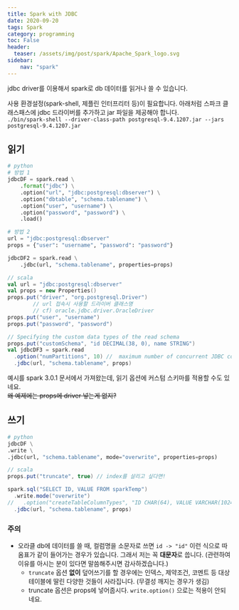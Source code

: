 ```yaml
---
title: Spark with JDBC
date: 2020-09-20
tags: Spark
category: programming
toc: False
header:
  teaser: /assets/img/post/spark/Apache_Spark_logo.svg
sidebar:
    nav: "spark"
---
```


jdbc driver를 이용해서 spark로 db 데이터를 읽거나 쓸 수 있습니다.

사용 환경설정(spark-shell, 제플린 인터프리터 등)이 필요합니다. 아래처럼 스파크 클래스패스에 jdbc 드라이버를 추가하고 jar 파일을 제공해야 합니다.  
`./bin/spark-shell --driver-class-path postgresql-9.4.1207.jar --jars postgresql-9.4.1207.jar`

## 읽기

```python
# python
# 방법 1
jdbcDF = spark.read \
    .format("jdbc") \
    .option("url", "jdbc:postgresql:dbserver") \
    .option("dbtable", "schema.tablename") \
    .option("user", "username") \
    .option("password", "password") \
    .load()

# 방법 2
url = "jdbc:postgresql:dbserver"
props = {"user": "username", "password": "password"}

jdbcDF2 = spark.read \
    .jdbc(url, "schema.tablename", properties=props)
```

```scala
// scala
val url = "jdbc:postgresql:dbserver"
val props = new Properties()
props.put("driver", "org.postgresql.Driver")
        // url 접속시 사용할 드라이버 클래스명
        // cf) oracle.jdbc.driver.OracleDriver
props.put("user", "username")
props.put("password", "password")

// Specifying the custom data types of the read schema
props.put("customSchema", "id DECIMAL(38, 0), name STRING")
val jdbcDF3 = spark.read
  .option("numPartitions", 10) //  maximum number of concurrent JDBC connections.
  .jdbc(url, "schema.tablename", props)
```

예시를 spark 3.0.1 문서에서 가져왔는데, 읽기 옵션에 커스텀 스키마를 적용할 수도 있네요.  
~~왜 예제에는 props에 driver 넣는게 없지?~~

## 쓰기

```python
# python
jdbcDF \
.write \
.jdbc(url, "schema.tablename", mode="overwrite", properties=props)
```

```scala
// scala
props.put("truncate", true) // index를 살리고 싶다면!

spark.sql("SELECT ID, VALUE FROM sparkTemp")
  .write.mode("overwrite")
//   .option("createTableColumnTypes", "ID CHAR(64), VALUE VARCHAR(1024)")
  .jdbc(url, "schema.tablename", props)
```

### 주의

* 오라클 db에 데이터를 쓸 때, 컬럼명을 소문자로 쓰면 `id -> "id"` 이런 식으로 따옴표가 같이 들어가는 경우가 있습니다. 그래서 저는 꼭 **대문자**로 씁니다. (관련하여 이유를 아시는 분이 있다면 말씀해주시면 감사하겠습니다.)
  * `truncate` 옵션 **없이** 덮어쓰기를 할 경우에는 인덱스, 제약조건, 코멘트 등 대상 테이블에 딸린 다양한 것들이 사라집니다. (무결성 깨지는 경우가 생김)
  * truncate 옵션은 props에 넣어줍시다. `write.option()` 으로는 적용이 안되네요.
